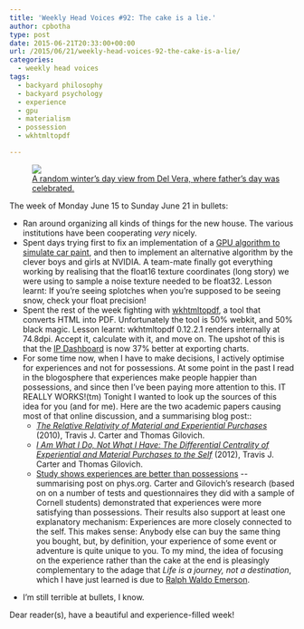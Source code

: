 ```yaml
---
title: 'Weekly Head Voices #92: The cake is a lie.'
author: cpbotha
type: post
date: 2015-06-21T20:33:00+00:00
url: /2015/06/21/weekly-head-voices-92-the-cake-is-a-lie/
categories:
  - weekly head voices
tags:
  - backyard philosophy
  - backyard psychology
  - experience
  - gpu
  - materialism
  - possession
  - wkhtmltopdf

---
```


<a href="/wp-content/uploads/2015/06/wpid-del_vera_view.jpg" data-rel="lightbox-image-0" data-rl_title="" data-rl_caption="" title="">
<figure style="width: 100%" class="wp-caption alignnone">
<img src="/wp-content/uploads/2015/06/wpid-del_vera_view-825x510.jpg" />
<figcaption class="wp-caption-text">A random winter&#8217;s day view from Del Vera, where father&#8217;s day was celebrated.</figcaption>
</figure>
</a>

The week of Monday June 15 to Sunday June 21 in bullets: 

<ul class="org-ul">
  <li>
    Ran around organizing all kinds of things for the new house. The various institutions have been cooperating <i>very</i> nicely.
  </li>
  <li>
    Spent days trying first to fix an implementation of a <a href="http://www.chrisoat.com/papers/Oat-Tatarchuk-Isidoro-Layered_Car_Paint_Shader_Print.pdf">GPU algorithm to simulate car paint</a>, and then to implement an alternative algorithm by the clever boys and girls at NVIDIA. A team-mate finally got everything working by realising that the float16 texture coordinates (long story) we were using to sample a noise texture needed to be float32. Lesson learnt: If you&#8217;re seeing splotches when you&#8217;re supposed to be seeing snow, check your float precision!
  </li>
  <li>
    Spent the rest of the week fighting with <a href="http://wkhtmltopdf.org/">wkhtmltopdf</a>, a tool that converts HTML into PDF. Unfortunately the tool is 50% webkit, and 50% black magic. Lesson learnt: wkhtmltopdf 0.12.2.1 renders internally at 74.8dpi. Accept it, calculate with it, and move on. The upshot of this is that the <a href="http://www.patinformatics.com/blog/next-generation-ng-ip-and-rd-dashboard-a-joint-development-by-evalueserve-and-treparel/">IP Dashboard</a> is now 37% better at exporting charts.
  </li>
  <li>
    For some time now, when I have to make decisions, I actively optimise for experiences and not for possessions. At some point in the past I read in the blogosphere that experiences make people happier than possessions, and since then I&#8217;ve been paying more attention to this. IT REALLY WORKS!(tm) Tonight I wanted to look up the sources of this idea for you (and for me). Here are the two academic papers causing most of that online discussion, and a summarising blog post:: <ul class="org-ul">
      <li>
        <a href="http://cornellpsych.org/people/travis/materials/Carter-Gilovich-Relative%20Relativity-JPSP-2010.pdf"><i>The Relative Relativity of Material and Experiential Purchases</i></a> (2010), Travis J. Carter and Thomas Gilovich.
      </li>
      <li>
        <a href="http://cornellpsych.org/people/travis/materials/Carter-Gilovich-Material%20Experiential%20Identity-JPSP-2012.pdf"><i>I Am What I Do, Not What I Have: The Differential Centrality of Experiential and Material Purchases to the Self</i></a> (2012), Travis J. Carter and Thomas Gilovich.
      </li>
      <li>
        <a href="http://phys.org/news/2010-03-study-shows-experiences-are-better.html">Study shows experiences are better than possessions</a> -- summarising post on phys.org. Carter and Gilovich&#8217;s research (based on on a number of tests and questionnaires they did with a sample of Cornell students) demonstrated that experiences were more satisfying than possessions. Their results also support at least one explanatory mechanism: Experiences are more closely connected to the self. This makes sense: Anybody else can buy the same thing you bought, but, by definition, your experience of some event or adventure is quite unique to you. To my mind, the idea of focusing on the experience rather than the cake at the end is pleasingly complementary to the adage that <i>Life is a journey, not a destination</i>, which I have just learned is due to <a href="https://www.goodreads.com/quotes/24142-life-is-a-journey-not-a-destination">Ralph Waldo Emerson</a>.
    </p>
      </li>
    </ul>
  </li>
  <li>
    I&#8217;m still terrible at bullets, I know.
  </li>
</ul>

Dear reader(s), have a beautiful and experience-filled week!

 [1]: http://cpbotha.net/wp-content/uploads/2015/06/wpid-del_vera_view-300x129.jpg
